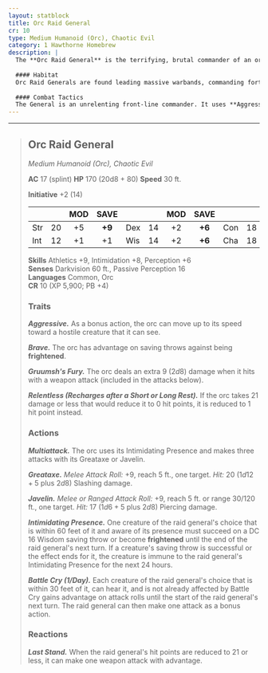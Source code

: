 ```yaml
---
layout: statblock
title: Orc Raid General
cr: 10
type: Medium Humanoid (Orc), Chaotic Evil
category: 1 Hawthorne Homebrew
description: |
  The **Orc Raid General** is the terrifying, brutal commander of an orc horde. Clad in heavy splint mail and wielding a greataxe infused with the raw, destructive power of **Gruumsh**, this orc is a terrifying force of nature. It is a cunning leader, capable of both intimidating foes into paralysis and inspiring its troops to overwhelming fury. It seeks not just victory, but total, merciless destruction.
  
  #### Habitat
  Orc Raid Generals are found leading massive warbands, commanding fortified camps on the edges of civilized lands, or occupying strongholds and ruins that serve as a base for their relentless raids against settled populations.
  
  #### Combat Tactics
  The General is an unrelenting front-line commander. It uses **Aggressive** to close the distance quickly and its **Multiattack** to deliver three devastating strikes infused with **Gruumsh's Fury**. Before or during its attack routine, it uses **Intimidating Presence** to sow panic in the ranks. Its single-use **Battle Cry** is reserved for turning the tide of battle, giving its allies a massive advantage. It is deceptively durable, using **Relentless** to survive lethal blows and **Last Stand** to launch a final, desperate attack when near defeat.
---
```


___
> ## Orc Raid General
> *Medium Humanoid (Orc), Chaotic Evil*
> 
> **AC** 17 (splint) **HP** 170 (20d8 + 80) **Speed** 30 ft.
> 
> **Initiative** +2 (14)
>
> | | | MOD | SAVE | | | MOD | SAVE | | | MOD | SAVE |
> |:--|:-:|:----:|:----:|:--|:-:|:----:|:----:|:--|:-:|:----:|:----:|
> |Str| 20| +5 | **+9** |Dex| 14| +2 | **+6** |Con| 18| +4 | **+8** |
> |Int| 12| +1 | +1 |Wis| 14| +2 | **+6** |Cha| 18| +4 | **+8** |
>
> **Skills** Athletics +9, Intimidation +8, Perception +6  
> **Senses** Darkvision 60 ft., Passive Perception 16  
> **Languages** Common, Orc  
> **CR** 10 (XP 5,900; PB +4)
>
> ### Traits
>
> ***Aggressive.*** As a bonus action, the orc can move up to its speed toward a hostile creature that it can see.
>
> ***Brave.*** The orc has advantage on saving throws against being **frightened**.
>
> ***Gruumsh's Fury.*** The orc deals an extra 9 ($2d8$) damage when it hits with a weapon attack (included in the attacks below).
>
> ***Relentless (Recharges after a Short or Long Rest).*** If the orc takes 21 damage or less that would reduce it to 0 hit points, it is reduced to 1 hit point instead.
>
> ### Actions
>
> ***Multiattack.*** The orc uses its Intimidating Presence and makes three attacks with its Greataxe or Javelin.
>
> ***Greataxe.*** *Melee Attack Roll:* +9, reach 5 ft., one target. *Hit:* 20 ($1d12 + 5$ plus $2d8$) Slashing damage.
>
> ***Javelin.*** *Melee or Ranged Attack Roll:* +9, reach 5 ft. or range 30/120 ft., one target. *Hit:* 17 ($1d6 + 5$ plus $2d8$) Piercing damage.
>
> ***Intimidating Presence.*** One creature of the raid general's choice that is within 60 feet of it and aware of its presence must succeed on a DC 16 Wisdom saving throw or become **frightened** until the end of the raid general's next turn. If a creature's saving throw is successful or the effect ends for it, the creature is immune to the raid general's Intimidating Presence for the next 24 hours.
>
> ***Battle Cry (1/Day).*** Each creature of the raid general's choice that is within 30 feet of it, can hear it, and is not already affected by Battle Cry gains advantage on attack rolls until the start of the raid general's next turn. The raid general can then make one attack as a bonus action.
>
> ### Reactions
>
> ***Last Stand.*** When the raid general's hit points are reduced to 21 or less, it can make one weapon attack with advantage.